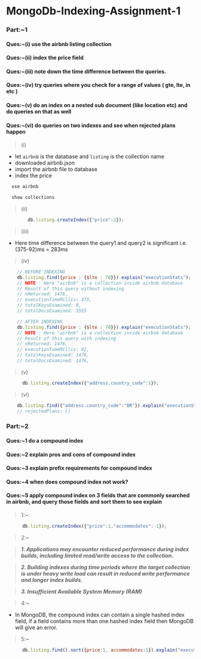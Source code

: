 # MongoDb-Indexing-Assignment-1

### Part:~1

#### Ques:~(i) use the airbnb listing collection
#### Ques:~(ii) index the price field
#### Ques:~(iii) note down the time difference between the queries.
#### Ques:~(iv) try queries where you check for a range of values ( gte, lte, in etc )
#### Ques:~(v) do an index on a nested sub document (like location etc) and do queries on that as well
#### Ques:~(vi) do queries on two indexes and see when rejected plans happen

> (i)


- let ```airbnb``` is the database and ```listing``` is the collection name
- downloaded airbnb.json
- import the airbnb file to database
- index the price
```js
  use airbnb
```
```js
  show collections
```
> (ii)


```js
        db.listing.createIndex({"price":1});
```
> (iii)

- Here time difference between the query1 and query2 is significant i.e. (375-92)ms = 283ms

> (iv)

```js
    // BEFORE INDEXING
    db.listing.find({price : {$lte : 70}}).explain("executionStats");
    // NOTE : Here "airbnb" is a collection inside airbnb database
    // Result of this query without indexing
    // nReturned: 1476,
    // executionTimeMillis: 375,
    // totalKeysExamined: 0,
    // totalDocsExamined: 5555

    // AFTER INDEXING
    db.listing.find({price : {$lte : 70}}).explain("executionStats");
    // NOTE : Here "airbnb" is a collection inside airbnb database
    // Result of this query with indexing
    // nReturned: 1476,
    // executionTimeMillis: 92,
    // totalKeysExamined: 1476,
    // totalDocsExamined: 1476,
```

> (v)

```js
      db.listing.createIndex({"address.country_code":1});
```

> (vi)

```js
    db.listing.find({"address.country_code":"BR"}).explain("executionStats");
    // rejectedPlans: []
```

### Part:~2

#### Ques:~1 do a compound index
#### Ques:~2 explain pros and cons of compound index
#### Ques:~3 explain prefix requirements for compound index
#### Ques:~4 when does compound index not work?
#### Ques:~5 apply compound index on 3 fields that are commonly searched in airbnb, and query those fields and sort them to see explain
> 1:~


```js
      db.listing.createIndex({"price":1,"accommodates":-1});
```
> 2:~

> ***1. Applications may encounter reduced performance during index builds, including limited read/write access to the collection.***


> ***2. Building indexes during time periods where the target collection is under heavy write load can result in reduced write performance and longer index builds.***


> ***3. Insufficient Available System Memory (RAM)***

> 4:~ 

- In MongoDB, the compound index can contain a single hashed index field, if a field contains more than one hashed index field then MongoDB will give an error.
      
> 5:~

```js
      db.listing.find().sort({price:1, accommodates:1}).explain("executionStats");

```
